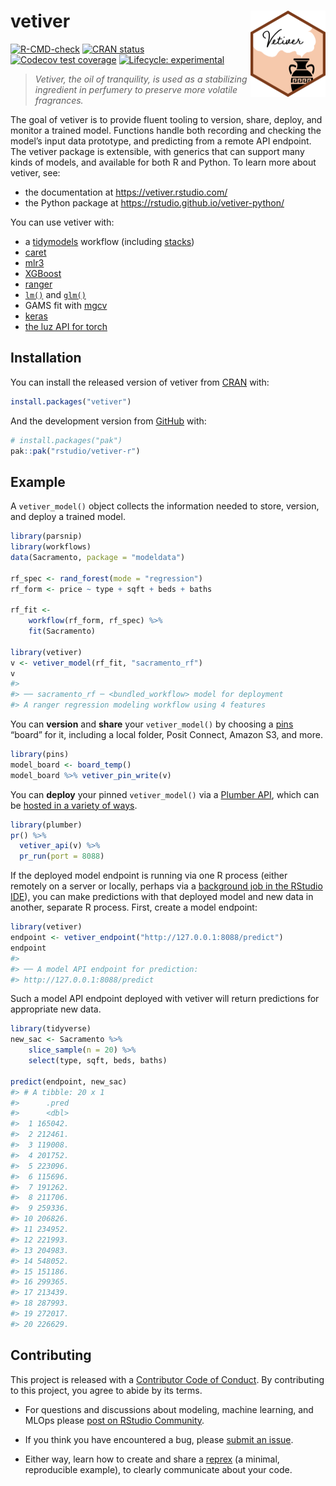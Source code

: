 
<!-- README.md is generated from README.Rmd. Please edit that file -->

# vetiver <a href="https://rstudio.github.io/vetiver-r/"><img src="man/figures/logo.png" align="right" height="138" alt="vetiver website" /></a>

<!-- badges: start -->

[![R-CMD-check](https://github.com/rstudio/vetiver-r/actions/workflows/R-CMD-check.yaml/badge.svg)](https://github.com/rstudio/vetiver-r/actions/workflows/R-CMD-check.yaml)
[![CRAN
status](https://www.r-pkg.org/badges/version/vetiver)](https://CRAN.R-project.org/package=vetiver)
[![Codecov test
coverage](https://codecov.io/gh/rstudio/vetiver-r/branch/main/graph/badge.svg)](https://app.codecov.io/gh/rstudio/vetiver-r?branch=main)
[![Lifecycle:
experimental](https://img.shields.io/badge/lifecycle-experimental-orange.svg)](https://lifecycle.r-lib.org/articles/stages.html#experimental)
<!-- badges: end -->

> *Vetiver, the oil of tranquility, is used as a stabilizing ingredient
> in perfumery to preserve more volatile fragrances.*

The goal of vetiver is to provide fluent tooling to version, share,
deploy, and monitor a trained model. Functions handle both recording and
checking the model’s input data prototype, and predicting from a remote
API endpoint. The vetiver package is extensible, with generics that can
support many kinds of models, and available for both R and Python. To
learn more about vetiver, see:

- the documentation at <https://vetiver.rstudio.com/>
- the Python package at <https://rstudio.github.io/vetiver-python/>

You can use vetiver with:

- a [tidymodels](https://www.tidymodels.org/) workflow (including
  [stacks](https://stacks.tidymodels.org/))
- [caret](https://topepo.github.io/caret/)
- [mlr3](https://mlr3.mlr-org.com/)
- [XGBoost](https://xgboost.readthedocs.io/en/latest/R-package/)
- [ranger](https://cran.r-project.org/package=ranger)
- [`lm()`](https://stat.ethz.ch/R-manual/R-patched/library/stats/html/lm.html)
  and
  [`glm()`](https://stat.ethz.ch/R-manual/R-patched/library/stats/html/glm.html)
- GAMS fit with [mgcv](https://CRAN.R-project.org/package=mgcv)
- [keras](https://tensorflow.rstudio.com/)
- [the luz API for torch](https://torch.mlverse.org/)

## Installation

You can install the released version of vetiver from
[CRAN](https://CRAN.R-project.org) with:

``` r
install.packages("vetiver")
```

And the development version from [GitHub](https://github.com/) with:

``` r
# install.packages("pak")
pak::pak("rstudio/vetiver-r")
```

## Example

A `vetiver_model()` object collects the information needed to store,
version, and deploy a trained model.

``` r
library(parsnip)
library(workflows)
data(Sacramento, package = "modeldata")

rf_spec <- rand_forest(mode = "regression")
rf_form <- price ~ type + sqft + beds + baths

rf_fit <- 
    workflow(rf_form, rf_spec) %>%
    fit(Sacramento)

library(vetiver)
v <- vetiver_model(rf_fit, "sacramento_rf")
v
#> 
#> ── sacramento_rf ─ <bundled_workflow> model for deployment 
#> A ranger regression modeling workflow using 4 features
```

You can **version** and **share** your `vetiver_model()` by choosing a
[pins](https://pins.rstudio.com) “board” for it, including a local
folder, Posit Connect, Amazon S3, and more.

``` r
library(pins)
model_board <- board_temp()
model_board %>% vetiver_pin_write(v)
```

You can **deploy** your pinned `vetiver_model()` via a [Plumber
API](https://www.rplumber.io/), which can be [hosted in a variety of
ways](https://www.rplumber.io/articles/hosting.html).

``` r
library(plumber)
pr() %>%
  vetiver_api(v) %>%
  pr_run(port = 8088)
```

If the deployed model endpoint is running via one R process (either
remotely on a server or locally, perhaps via a [background job in the
RStudio IDE](https://docs.posit.co/ide/user/ide/guide/tools/jobs.html)),
you can make predictions with that deployed model and new data in
another, separate R process. First, create a model endpoint:

``` r
library(vetiver)
endpoint <- vetiver_endpoint("http://127.0.0.1:8088/predict")
endpoint
#> 
#> ── A model API endpoint for prediction: 
#> http://127.0.0.1:8088/predict
```

Such a model API endpoint deployed with vetiver will return predictions
for appropriate new data.

``` r
library(tidyverse)
new_sac <- Sacramento %>% 
    slice_sample(n = 20) %>% 
    select(type, sqft, beds, baths)

predict(endpoint, new_sac)
#> # A tibble: 20 x 1
#>      .pred
#>      <dbl>
#>  1 165042.
#>  2 212461.
#>  3 119008.
#>  4 201752.
#>  5 223096.
#>  6 115696.
#>  7 191262.
#>  8 211706.
#>  9 259336.
#> 10 206826.
#> 11 234952.
#> 12 221993.
#> 13 204983.
#> 14 548052.
#> 15 151186.
#> 16 299365.
#> 17 213439.
#> 18 287993.
#> 19 272017.
#> 20 226629.
```

## Contributing

This project is released with a [Contributor Code of
Conduct](https://www.contributor-covenant.org/version/2/1/CODE_OF_CONDUCT.html).
By contributing to this project, you agree to abide by its terms.

- For questions and discussions about modeling, machine learning, and
  MLOps please [post on RStudio
  Community](https://community.rstudio.com/new-topic?category_id=15&tags=vetiver,question).

- If you think you have encountered a bug, please [submit an
  issue](https://github.com/rstudio/vetiver-r/issues).

- Either way, learn how to create and share a
  [reprex](https://reprex.tidyverse.org/articles/articles/learn-reprex.html)
  (a minimal, reproducible example), to clearly communicate about your
  code.
